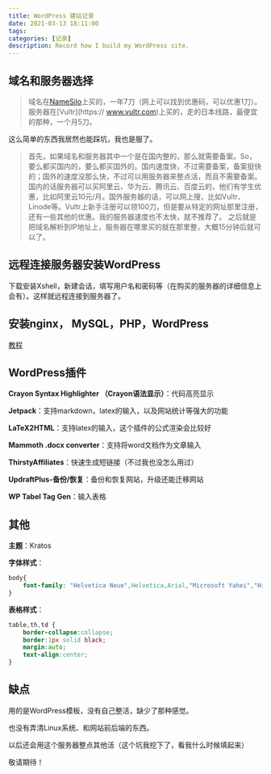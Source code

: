 ```yaml
---
title: WordPress 建站记录
date: 2021-03-13 18:11:00
tags: 
categories: [记录]
description: Record how I build my WordPress site.
---
```


## 域名和服务器选择

> 域名在[NameSilo](https://www.namesilo.com/)上买的，一年7刀（网上可以找到优惠码，可以优惠1刀）。服务器在[Vultr](https://	www.vultr.com)上买的，走的日本线路，最便宜的那种，一个月5刀。

这么简单的东西我居然也能踩坑，我也是服了。

> 首先，如果域名和服务器其中一个是在国内整的，那么就需要备案。So，要么都买国内的，要么都买国外的。国内速度快，不过需要备案，备案挺快的；国外的速度没那么快，不过可以用服务器来整点活，而且不需要备案。
> 国内的话服务器可以买阿里云、华为云、腾讯云、百度云的，他们有学生优惠，比如阿里云10元/月。国外服务器的话，可以网上搜，比如Vultr、Linode等。Vultr上新手注册可以领100刀，但是要从特定的网址那里注册，还有一些其他的优惠。我的服务器速度也不太快，就不推荐了。
> 之后就是把域名解析到IP地址上，服务器在哪里买的就在那里整，大概15分钟后就可以了。

## 远程连接服务器安装WordPress

下载安装Xshell，新建会话，填写用户名和密码等（在购买的服务器的详细信息上会有）。这样就远程连接到服务器了。

## 安装nginx， MySQL，PHP，WordPress

[教程](https://blog.csdn.net/qq874455953/article/details/81603241)

## WordPress插件

**Crayon Syntax Highlighter （Crayon语法显示）**：代码高亮显示

**Jetpack**：支持markdown，latex的输入，以及网站统计等强大的功能

**LaTeX2HTML**：支持latex的输入，这个插件的公式渲染会比较好

**Mammoth .docx converter**：支持将word文档作为文章输入

**ThirstyAffiliates**：快速生成短链接（不过我也没怎么用过）

**UpdraftPlus-备份/恢复**：备份和恢复网站，升级还能迁移网站 	

**WP Tabel Tag Gen**：输入表格

## 其他

**主题**：Kratos

**字体样式**：

```css
body{
    font-family: "Helvetica Neue",Helvetica,Arial,"Microsoft Yahei","Hiragino Sans GB","Heiti SC","WenQuanYi Micro Hei",sans-serif;
}
```

**表格样式**：

```css
table,th,td {
    border-collapse:collapse;
    border:1px solid black;
    margin:auto;
    text-align:center;
}
```

## 缺点

用的是WordPress模板，没有自己整活，缺少了那种感觉。

也没有弄清Linux系统、和网站前后端的东西。

以后还会用这个服务器整点其他活（这个坑我挖下了，看我什么时候填起来）

敬请期待！